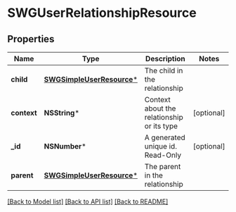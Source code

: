 # SWGUserRelationshipResource

## Properties
Name | Type | Description | Notes
------------ | ------------- | ------------- | -------------
**child** | [**SWGSimpleUserResource***](SWGSimpleUserResource.md) | The child in the relationship | 
**context** | **NSString*** | Context about the relationship or its type | [optional] 
**_id** | **NSNumber*** | A generated unique id. Read-Only | [optional] 
**parent** | [**SWGSimpleUserResource***](SWGSimpleUserResource.md) | The parent in the relationship | 

[[Back to Model list]](../README.md#documentation-for-models) [[Back to API list]](../README.md#documentation-for-api-endpoints) [[Back to README]](../README.md)


